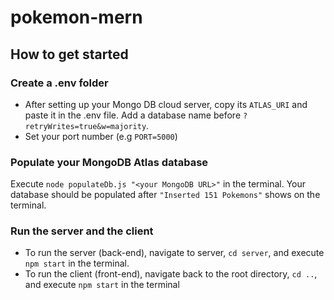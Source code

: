 # pokemon-mern

## How to get started

### Create a .env folder

- After setting up your Mongo DB cloud server, copy its `ATLAS_URI` and paste it in the .env file. Add a database name before `?retryWrites=true&w=majority`.
- Set your port number (e.g `PORT=5000`)

### Populate your MongoDB Atlas database

Execute `node populateDb.js "<your MongoDB URL>"` in the terminal. Your database should be populated after `"Inserted 151 Pokemons"` shows on the terminal.

### Run the server and the client

- To run the server (back-end), navigate to server, `cd server`, and execute `npm start` in the terminal.
- To run the client (front-end), navigate back to the root directory, `cd ..`, and execute `npm start` in the terminal

